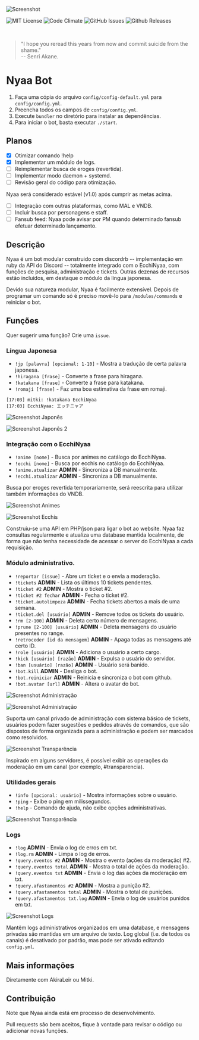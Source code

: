 ![Screenshot](/data/screenshot/screenshot.png?raw=true)

![MIT License](https://img.shields.io/badge/license-MIT%20Licence-blue.svg?style=flat-square)
![Code Climate](https://img.shields.io/codeclimate/github/EcchiNyaa/discord-bot.svg?style=flat-square)
![GitHub Issues](https://img.shields.io/github/issues/EcchiNyaa/discord-bot.svg?style=flat-square)
![Github Releases](https://img.shields.io/github/release/EcchiNyaa/discord-rb.svg?style=flat-square)

<br>

> "I hope you reread this years from now and commit suicide from the shame." <br>
> -- Senri Akane.

# Nyaa Bot

1. Faça uma cópia do arquivo `config/config-default.yml` para `config/config.yml`.
2. Preencha todos os campos de `config/config.yml`.
3. Execute `bundler` no diretório para instalar as dependências.
4. Para iniciar o bot, basta executar `./start`.

## Planos

- [x] Otimizar comando !help
- [x] Implementar um módulo de logs.
- [ ] Reimplementar busca de eroges (revertida).
- [ ] Implementar modo daemon + systemd.
- [ ] Revisão geral do código para otimização.

Nyaa será considerado estável (v1.0) após cumprir as metas acima.

- [ ] Integração com outras plataformas, como MAL e VNDB.
- [ ] Incluir busca por personagens e staff.
- [ ] Fansub feed: Nyaa pode avisar por PM quando determinado fansub efetuar determinado lançamento.

## Descrição

Nyaa é um bot modular construido com discordrb -- implementação em ruby da API do Discord -- totalmente integrado com o EcchiNyaa, com funções de pesquisa, administração e tickets. Outras dezenas de recursos estão incluídos, em destaque o módulo da língua japonesa.

Devido sua natureza modular, Nyaa é facilmente extensível. Depois de programar um comando só é preciso movê-lo para `/modules/commands` e reiniciar o bot.

## Funções

Quer sugerir uma função? Crie uma `issue`.

### Língua Japonesa

- `!jp [palavra] [opcional: 1-10]` - Mostra a tradução de certa palavra japonesa.
- `!hiragana [frase]` - Converte a frase para hiragana.
- `!katakana [frase]` - Converte a frase para katakana.
- `!romaji [frase]` - Faz uma boa estimativa da frase em romaji.

```
[17:03] mitki: !katakana EcchiNyaa
[17:03] EcchiNyaa: エッチニャア
```

![Screenshot Japonês](/data/screenshot/screenshot_jp.png?raw=true)

![Screenshot Japonês 2](/data/screenshot/screenshot_jp2.png?raw=true)

### Integração com o EcchiNyaa

- `!anime [nome]` - Busca por animes no catálogo do EcchiNyaa.
- `!ecchi [nome]` - Busca por ecchis no catálogo do EcchiNyaa.
- `!anime.atualizar` **ADMIN** - Sincroniza a DB manualmente.
- `!ecchi.atualizar` **ADMIN** - Sincroniza a DB manualmente.

Busca por eroges revertida temporariamente, será reescrita para utilizar também informações do VNDB.

![Screenshot Animes](/data/screenshot/screenshot_anime.png?raw=true)

![Screenshot Ecchis](/data/screenshot/screenshot_ecchi.png?raw=true)

Construiu-se uma API em PHP/json para ligar o bot ao website. Nyaa faz consultas regularmente e atualiza uma database mantida localmente, de forma que não tenha necessidade de acessar o server do EcchiNyaa a cada requisição.

### Módulo administrativo.

- `!reportar [issue]` - Abre um ticket e o envia a moderação.
- `!tickets` **ADMIN** - Lista os últimos 10 tickets pendentes.
- `!ticket #2` **ADMIN** - Mostra o ticket #2.
- `!ticket #2 fechar` **ADMIN** - Fecha o ticket #2.
- `!ticket.autolimpeza` **ADMIN** - Fecha tickets abertos a mais de uma semana.
- `!ticket.del [usuário]` **ADMIN** - Remove todos os tickets do usuário.
- `!rm [2-100]` **ADMIN** - Deleta certo número de mensagens.
- `!prune [2-100] [usuário]` **ADMIN** - Deleta mensagens do usuário presentes no range.
- `!retroceder [id da mensagem]` **ADMIN** - Apaga todas as mensagens até certo ID.
- `!role [usuário]` **ADMIN** - Adiciona o usuário a certo cargo.
- `!kick [usuário] [razão]` **ADMIN** - Expulsa o usuário do servidor.
- `!ban [usuário] [razão]` **ADMIN** - Usuário será banido.
- `!bot.kill` **ADMIN** - Desliga o bot.
- `!bot.reiniciar` **ADMIN** - Reinicia e sincroniza o bot com github.
- `!bot.avatar [url]` **ADMIN** - Altera o avatar do bot.

![Screenshot Administração](/data/screenshot/screenshot_admin1.png?raw=true)

![Screenshot Administração](/data/screenshot/screenshot_admin2.png?raw=true)

Suporta um canal privado de administração com sistema básico de tickets, usuários podem fazer sugestões e pedidos através de comandos, que são dispostos de forma organizada para a administração e podem ser marcados como resolvidos.

![Screenshot Transparência](/data/screenshot/screenshot_transparencia.png?raw=true)

Inspirado em alguns servidores, é possível exibir as operações da moderação em um canal (por exemplo, #transparencia).

### Utilidades gerais

- `!info [opcional: usuário]` - Mostra informações sobre o usuário.
- `!ping` - Exibe o ping em milissegundos.
- `!help` - Comando de ajuda, não exibe opções administrativas.

![Screenshot Transparência](/data/screenshot/screenshot_info.png?raw=true)

### Logs

- `!log` **ADMIN** - Envia o log de erros em txt.
- `!log.rm` **ADMIN** - Limpa o log de erros.
- `!query.eventos #2` **ADMIN** - Mostra o evento (ações da moderação) #2.
- `!query.eventos total` **ADMIN** - Mostra o total de ações da moderação.
- `!query.eventos txt` **ADMIN** - Envia o log das ações da moderação em txt.
- `!query.afastamentos #2` **ADMIN** - Mostra a punição #2.
- `!query.afastamentos total` **ADMIN** - Mostra o total de punições.
- `!query.afastamentos txt.log` **ADMIN** - Envia o log de usuários punidos em txt.

![Screenshot Logs](/data/screenshot/screenshot_logs.png?raw=true)

Mantêm logs administrativos organizados em uma database, e mensagens privadas são mantidas em um arquivo de texto. Log global (i.e. de todos os canais) é desativado por padrão, mas pode ser ativado editando `config.yml`.

## Mais informações

Diretamente com AkiraLeir ou Mitki.

## Contribuição

Note que Nyaa ainda está em processo de desenvolvimento.

Pull requests são bem aceitos, fique à vontade para revisar o código ou adicionar novas funções.
